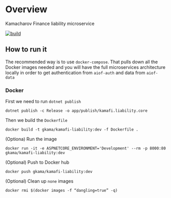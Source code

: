 # Overview

Kamacharov Finance liability microservice

[![build](https://github.com/kamacharovs/aiof-liability/actions/workflows/build.yml/badge.svg)](https://github.com/kamacharovs/aiof-liability/actions/workflows/build.yml)

## How to run it

The recommended way is to use `docker-compose`. That pulls down all the Docker images needed and you will have the full microservices architecture locally in order to get authentication from `aiof-auth` and data from `aiof-data`

### Docker

First we need to run `dotnet publish`

```pw
dotnet publish -c Release -o app/publish/kamafi.liability.core
```

Then we build the `Dockerfile`

```pw
docker build -t gkama/kamafi-liability:dev -f Dockerfile .
```

(Optiona) Run the image

```pw
docker run -it -e ASPNETCORE_ENVIRONMENT='Development' --rm -p 8000:80 gkama/kamafi-liability:dev
```

(Optional) Push to Docker hub

```pw
docker push gkama/kamafi-liability:dev
```

(Optional) Clean up `none` images

```pw
docker rmi $(docker images -f “dangling=true” -q)
```

